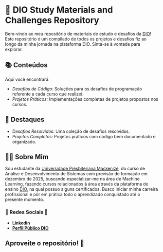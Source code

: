 # 🚀 DIO Study Materials and Challenges Repository

Bem-vindo ao meu repositório de materiais de estudo e desafios da [DIO](https://www.dio.me)! Este repositório é um compilado de todos os projetos e desafios fiz ao longo da minha jornada na plataforma DIO. Sinta-se à vontade para explorar.

## 📚 Conteúdos

Aqui você encontrará:

- *Desafios de Código:* Soluções para os desafios de programação referente a cada curso que realizei.
- *Projetos Práticos:* Implementações completas de projetos propostos nos cursos.

## 🌟 Destaques

- *Desafios Resolvidos:* Uma coleção de desafios resolvidos.
- *Projetos Completos:* Projetos práticos com código bem documentado e organizado.


## 👨‍💻 Sobre Mim

Sou estudante da [Universidade Presbiteriana Mackenize](https://www.mackenzie.br), do curso de Análise e Desenvolvimento de Sistemas com previsão de formação em dezembro de 2025, buscando especializar-me na área de Machine Learning, fazendo cursos relacionados à área através da plataforma de ensino [DIO](https://www.dio.me/users/islasmahteus), na qual possuo alguns certificados. Busco iniciar minha carreira profissional e pôr em prática todo o aprendizado conquistado até o presente momento.



### 📧 Redes Sociais 📧

- **[Linkedin](https://www.linkedin.com/in/islas-matheus)**
- **[Perfil Público DIO](https://www.dio.me/users/islasmatheus14)**


## Aproveite o repositório! 🚀